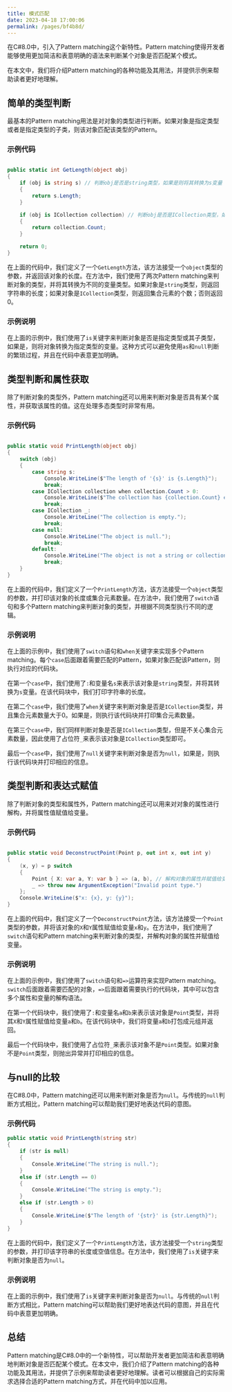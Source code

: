 ```yaml
---
title: 模式匹配
date: 2023-04-18 17:00:06
permalink: /pages/bf4b8d/
---
```


在C#8.0中，引入了Pattern matching这个新特性。Pattern matching使得开发者能够使用更加简洁和表意明确的语法来判断某个对象是否匹配某个模式。

在本文中，我们将介绍Pattern matching的各种功能及其用法，并提供示例来帮助读者更好地理解。
## 简单的类型判断

最基本的Pattern matching用法是对对象的类型进行判断。如果对象是指定类型或者是指定类型的子类，则该对象匹配该类型的Pattern。
### 示例代码

```csharp

public static int GetLength(object obj)
{
    if (obj is string s) // 判断obj是否是string类型，如果是则将其转换为s变量
    {
        return s.Length;
    }

    if (obj is ICollection collection) // 判断obj是否是ICollection类型，如果是则将其转换为collection变量
    {
        return collection.Count;
    }

    return 0;
}
```



在上面的代码中，我们定义了一个`GetLength`方法，该方法接受一个`object`类型的参数，并返回该对象的长度。在方法中，我们使用了两次Pattern matching来判断对象的类型，并将其转换为不同的变量类型。如果对象是`string`类型，则返回字符串的长度；如果对象是`ICollection`类型，则返回集合元素的个数；否则返回0。
### 示例说明

在上面的示例中，我们使用了`is`关键字来判断对象是否是指定类型或其子类型，如果是，则将对象转换为指定类型的变量。这种方式可以避免使用`as`和`null`判断的繁琐过程，并且在代码中表意更加明确。
## 类型判断和属性获取

除了判断对象的类型外，Pattern matching还可以用来判断对象是否具有某个属性，并获取该属性的值。这在处理多态类型时非常有用。
### 示例代码

```csharp

public static void PrintLength(object obj)
{
    switch (obj)
    {
        case string s:
            Console.WriteLine($"The length of '{s}' is {s.Length}");
            break;
        case ICollection collection when collection.Count > 0:
            Console.WriteLine($"The collection has {collection.Count} elements.");
            break;
        case ICollection _:
            Console.WriteLine("The collection is empty.");
            break;
        case null:
            Console.WriteLine("The object is null.");
            break;
        default:
            Console.WriteLine("The object is not a string or collection.");
            break;
    }
}
```



在上面的代码中，我们定义了一个`PrintLength`方法，该方法接受一个`object`类型的参数，并打印该对象的长度或集合元素数量。在方法中，我们使用了`switch`语句和多个Pattern matching来判断对象的类型，并根据不同类型执行不同的逻辑。
### 示例说明

在上面的示例中，我们使用了`switch`语句和`when`关键字来实现多个Pattern matching。每个`case`后面跟着需要匹配的Pattern，如果对象匹配该Pattern，则执行对应的代码块。

在第一个`case`中，我们使用了`:`和变量名`s`来表示该对象是`string`类型，并将其转换为`s`变量。在该代码块中，我们打印字符串的长度。

在第二个`case`中，我们使用了`when`关键字来判断对象是否是`ICollection`类型，并且集合元素数量大于0。如果是，则执行该代码块并打印集合元素数量。

在第三个`case`中，我们同样判断对象是否是`ICollection`类型，但是不关心集合元素数量，因此使用了占位符`_`来表示该对象是`ICollection`类型即可。

最后一个`case`中，我们使用了`null`关键字来判断对象是否为`null`，如果是，则执行该代码块并打印相应的信息。
## 类型判断和表达式赋值

除了判断对象的类型和属性外，Pattern matching还可以用来对对象的属性进行解构，并将属性值赋值给变量。
### 示例代码

```csharp

public static void DeconstructPoint(Point p, out int x, out int y)
{
    (x, y) = p switch
    {
        Point { X: var a, Y: var b } => (a, b), // 解构对象的属性并赋值给变量a和b
        _ => throw new ArgumentException("Invalid point type.")
    };
    Console.WriteLine($"x: {x}, y: {y}");
}
```



在上面的代码中，我们定义了一个`DeconstructPoint`方法，该方法接受一个`Point`类型的参数，并将该对象的`X`和`Y`属性赋值给变量`x`和`y`。在方法中，我们使用了`switch`语句和Pattern matching来判断对象的类型，并解构对象的属性并赋值给变量。
### 示例说明

在上面的示例中，我们使用了`switch`语句和`=>`运算符来实现Pattern matching。`switch`后面跟着需要匹配的对象，`=>`后面跟着需要执行的代码块，其中可以包含多个属性和变量的解构语法。

在第一个代码块中，我们使用了`:`和变量名`a`和`b`来表示该对象是`Point`类型，并将其`X`和`Y`属性赋值给变量`a`和`b`。在该代码块中，我们将变量`a`和`b`打包成元组并返回。

最后一个代码块中，我们使用了占位符`_`来表示该对象不是`Point`类型。如果对象不是`Point`类型，则抛出异常并打印相应的信息。
## 与null的比较

在C#8.0中，Pattern matching还可以用来判断对象是否为`null`。与传统的`null`判断方式相比，Pattern matching可以帮助我们更好地表达代码的意图。
### 示例代码

```csharp
public static void PrintLength(string str)
{
    if (str is null)
    {
        Console.WriteLine("The string is null.");
    }
    else if (str.Length == 0)
    {
        Console.WriteLine("The string is empty.");
    }
    else if (str.Length > 0)
    {
        Console.WriteLine($"The length of '{str}' is {str.Length}");
    }
}

```

在上面的代码中，我们定义了一个`PrintLength`方法，该方法接受一个`string`类型的参数，并打印该字符串的长度或空值信息。在方法中，我们使用了`is`关键字来判断对象是否为`null`。

### 示例说明

在上面的示例中，我们使用了`is`关键字来判断对象是否为`null`。与传统的`null`判断方式相比，Pattern matching可以帮助我们更好地表达代码的意图，并且在代码中表意更加明确。

## 总结

Pattern matching是C#8.0中的一个新特性，可以帮助开发者更加简洁和表意明确地判断对象是否匹配某个模式。在本文中，我们介绍了Pattern matching的各种功能及其用法，并提供了示例来帮助读者更好地理解。读者可以根据自己的实际需求选择合适的Pattern matching方式，并在代码中加以应用。
```
